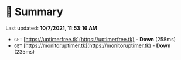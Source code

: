 # 📖 Summary
Last updated: **10/7/2021, 11:53:16 AM**

- `GET` [https://uptimerfree.tk](https://uptimerfree.tk) - **Down** (258ms)
- `GET` [https://monitoruptimer.tk](https://monitoruptimer.tk) - **Down** (235ms)
